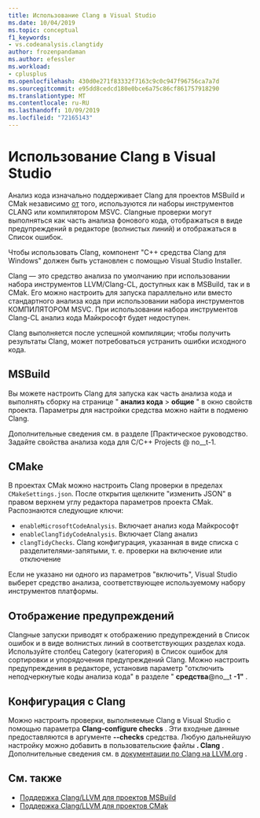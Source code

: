 ```yaml
---
title: Использование Clang в Visual Studio
ms.date: 10/04/2019
ms.topic: conceptual
f1_keywords:
- vs.codeanalysis.clangtidy
author: frozenpandaman
ms.author: efessler
ms.workload:
- cplusplus
ms.openlocfilehash: 430d0e271f83332f7163c9c0c947f96756ca7a7d
ms.sourcegitcommit: e95dd8cedcd180e0bce6a75c86cf861757918290
ms.translationtype: MT
ms.contentlocale: ru-RU
ms.lasthandoff: 10/09/2019
ms.locfileid: "72165143"
---
```

# <a name="using-clang-tidy-in-visual-studio"></a>Использование Clang в Visual Studio

Анализ кода изначально поддерживает Clang для проектов MSBuild и CMak независимо [от](https://clang.llvm.org/extra/clang-tidy/) того, используются ли наборы инструментов CLANG или компилятором MSVC. Clangные проверки могут выполняться как часть анализа фонового кода, отображаться в виде предупреждений в редакторе (волнистых линий) и отображаться в Список ошибок.

Чтобы использовать Clang, компонент "C++ средства Clang для Windows" должен быть установлен с помощью Visual Studio Installer.

Clang — это средство анализа по умолчанию при использовании набора инструментов LLVM/Clang-CL, доступных как в MSBuild, так и в CMak. Его можно настроить для запуска параллельно или вместо стандартного анализа кода при использовании набора инструментов КОМПИЛЯТОРОМ MSVC. При использовании набора инструментов Clang-CL анализ кода Майкрософт будет недоступен.

Clang выполняется после успешной компиляции; чтобы получить результаты Clang, может потребоваться устранить ошибки исходного кода.


## <a name="msbuild"></a>MSBuild

Вы можете настроить Clang для запуска как часть анализа кода и выполнять сборку на странице " **анализ кода** > **общие** " в окно свойств проекта. Параметры для настройки средства можно найти в подменю Clang.

Дополнительные сведения см. в разделе [Практическое руководство. Задайте свойства анализа кода для C/C++ Projects @ no__t-1.

## <a name="cmake"></a>CMake

В проектах CMak можно настроить Clang проверки в пределах `CMakeSettings.json`. После открытия щелкните "изменить JSON" в правом верхнем углу редактора параметров проекта CMak. Распознаются следующие ключи:

- `enableMicrosoftCodeAnalysis`. Включает анализ кода Майкрософт
- `enableClangTidyCodeAnalysis`. Включает Clang анализ
- `clangTidyChecks`. Clang конфигурация, указанная в виде списка с разделителями-запятыми, т. е. проверки на включение или отключение

Если не указано ни одного из параметров "включить", Visual Studio выберет средство анализа, соответствующее используемому набору инструментов платформы.

## <a name="warning-display"></a>Отображение предупреждений

Clangные запуски приводят к отображению предупреждений в Список ошибок и в виде волнистых линий в соответствующих разделах кода. Используйте столбец Category (категория) в Список ошибок для сортировки и упорядочения предупреждений Clang. Можно настроить предупреждения в редакторе, установив параметр "отключить неподчеркнутые коды анализа кода" в разделе " **средства**@no__t **-1"** .

## <a name="clang-tidy-configuration"></a>Конфигурация с Clang

Можно настроить проверки, выполняемые Clang в Visual Studio с помощью параметра **Clang-configure checks** . Эти входные данные предоставляются в аргументе **--checks** средства. Любую дальнейшую настройку можно добавить в пользовательские файлы **. Clang** . Дополнительные сведения см. в [документации по Clang на LLVM.org](https://clang.llvm.org/extra/clang-tidy/) .

## <a name="see-also"></a>См. также

- [Поддержка Clang/LLVM для проектов MSBuild](https://aka.ms/cpp/clangmsbuild)
- [Поддержка Clang/LLVM для проектов CMak](https://aka.ms/cpp/clangcmake)
